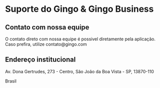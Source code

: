 <h1>Suporte do Gingo & Gingo Business</h1>
<h2>Contato com nossa equipe</h2>
<p>O contato direto com nossa equipe é possivel diretamente pela aplicação. Caso prefira, utilize contato@gingo.com</p>
<h2>Endereço institucional</h2>
<p>Av. Dona Gertrudes, 273 - Centro, São João da Boa Vista - SP, 13870-110</p>
<p>Brasil</p>
